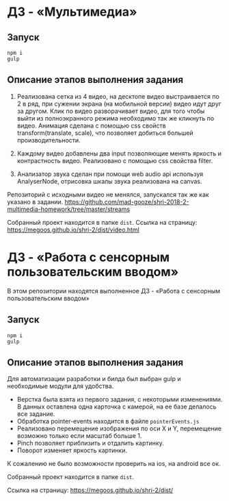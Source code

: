 # ДЗ - «Мультимедиа»

## Запуск
```
npm i
gulp
```

## Описание этапов выполнения задания

1. Реализована сетка из 4 видео, на десктопе видео выстраивается по 2 в ряд, при сужении экрана (на мобильной версии) видео идут друг за другом. Клик по видео разворачивает видео, для того чтобы выйти из полноэкранного режима необходимо так же кликнуть по видео. Анимация сделана с помощью сss свойств transform(translate, scale), что позволяет добиться большей производительности. 

2. Каждому видео добавлены два input позволяющие менять яркость и контрастность видео. Реализовано с помощью css свойства filter.

3. Анализатор звука сделан при помощи web audio api используя AnalyserNode, отрисовка шкалы звука реализована на canvas.

Репозиторий с исходными видео не менялся, запускался так же как указано в задании. https://github.com/mad-gooze/shri-2018-2-multimedia-homework/tree/master/streams

Собранный проект находится в папке `dist`.
Ссылка на страницу: https://megoos.github.io/shri-2/dist/video.html


# ДЗ - «Работа с сенсорным пользовательским вводом»

В этом репозитории находятся выполненное ДЗ - «Работа с сенсорным пользовательским вводом»

## Запуск
```
npm i
gulp
```

## Описание этапов выполнения задания

Для автоматизации разработки и билда был выбран gulp и необходимые модули для удобства.

- Верстка была взята из первого задания, с некоторыми изменениями. В данных оставлена одна карточка с камерой, на ее базе делалось все задание.
- Обработка pointer-events находится в файле `pointerEvents.js`
- Реализовано перемещение изображения по оси X и Y, перемещение возможно только если масштаб больше 1.
- Pinch позволяет приблизить и отдалить картинку.
- Поворот изменяет яркость картинки.

К сожалению не было возможности проверить на ios, на android все ок.

Собранный проект находится в папке `dist`.

Ссылка на страницу: https://megoos.github.io/shri-2/dist/

